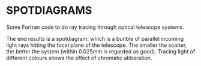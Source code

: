 # SPOTDIAGRAMS

Some Fortran code to do ray tracing through optical telescope systems.

The end results is a spotdiagram: which is a bunble of parallel incoming light rays hitting the focal plane of the telescope. The smaller the scatter, the better the system (within 0.025mm is regarded as good). Tracing light of different colours shows the effect of chromatic abberation.
